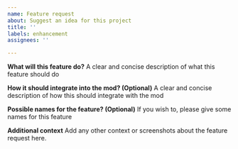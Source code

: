 ```yaml
---
name: Feature request
about: Suggest an idea for this project
title: ''
labels: enhancement
assignees: ''

---
```


**What will this feature do?**
A clear and concise description of what this feature should do

**How it should integrate into the mod? (Optional)**
A clear and concise description of how this should integrate with the mod

**Possible names for the feature? (Optional)**
If you wish to, please give some names for this feature

**Additional context**
Add any other context or screenshots about the feature request here.
